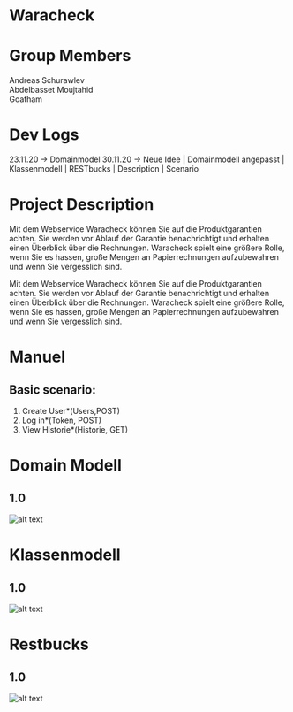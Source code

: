 # Waracheck

# Group Members
Andreas Schurawlev <br>
Abdelbasset Moujtahid <br>
Goatham <br>

# Dev Logs

23.11.20 -> Domainmodel
30.11.20 -> Neue Idee | Domainmodell angepasst | Klassenmodell | RESTbucks | Description | Scenario


# Project Description
Mit dem Webservice Waracheck können Sie auf die Produktgarantien achten. Sie werden vor Ablauf der Garantie benachrichtigt und erhalten einen Überblick über die Rechnungen.
Waracheck spielt eine größere Rolle, wenn Sie es hassen, große Mengen an Papierrechnungen aufzubewahren und wenn Sie vergesslich sind.

Mit dem Webservice Waracheck können Sie auf die Produktgarantien achten. Sie werden vor Ablauf der Garantie benachrichtigt und erhalten einen Überblick über die Rechnungen.
Waracheck spielt eine größere Rolle, wenn Sie es hassen, große Mengen an Papierrechnungen aufzubewahren und wenn Sie vergesslich sind.

# Manuel
## Basic scenario:
1. Create User*(Users,POST)
2. Log in*(Token, POST)
3. View Historie*(Historie, GET)

# Domain Modell
## 1.0
![alt text](https://i.ibb.co/416gGj2/Domain.png)
# Klassenmodell
## 1.0
![alt text](https://i.ibb.co/RjycsrX/Klassenmodell.png)
# Restbucks
## 1.0
![alt text](https://i.ibb.co/0Y1VtB3/Restbucks.png)
